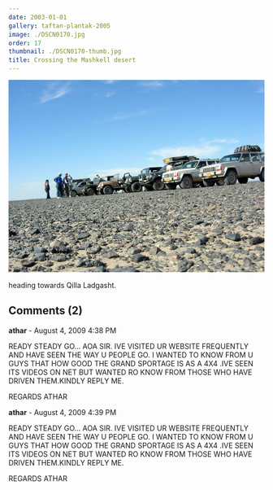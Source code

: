 ```yaml
---
date: 2003-01-01
gallery: taftan-plantak-2005
image: ./DSCN0170.jpg
order: 17
thumbnail: ./DSCN0170-thumb.jpg
title: Crossing the Mashkell desert
---
```


![Crossing the Mashkell desert](./DSCN0170.jpg)

heading towards Qilla Ladgasht.

<div id="comments">

## Comments (2)

<div id="comment">

**athar** - August  4, 2009  4:38 PM

READY STEADY GO...
AOA SIR.
IVE VISITED UR WEBSITE FREQUENTLY AND HAVE SEEN THE WAY U PEOPLE GO.
I WANTED TO KNOW FROM U GUYS THAT HOW GOOD THE GRAND SPORTAGE IS AS A 4X4 .IVE SEEN ITS VIDEOS ON NET BUT WANTED RO KNOW FROM THOSE WHO HAVE DRIVEN THEM.KINDLY REPLY ME.

REGARDS ATHAR

</div>

<div id="comment">

**athar** - August  4, 2009  4:39 PM

READY STEADY GO...
AOA SIR.
IVE VISITED UR WEBSITE FREQUENTLY AND HAVE SEEN THE WAY U PEOPLE GO.
I WANTED TO KNOW FROM U GUYS THAT HOW GOOD THE GRAND SPORTAGE IS AS A 4X4 .IVE SEEN ITS VIDEOS ON NET BUT WANTED RO KNOW FROM THOSE WHO HAVE DRIVEN THEM.KINDLY REPLY ME.

REGARDS ATHAR

</div>

</div>
